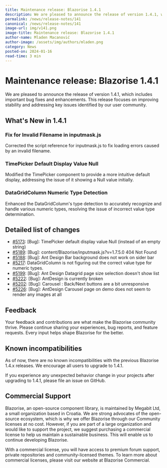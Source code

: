 ```yaml
---
title: Maintenance release: Blazorise 1.4.1
description: We are pleased to announce the release of version 1.4.1, which includes important bug fixes and enhancements. This release focuses on improving stability and addressing key issues identified by our user community.
permalink: /news/release-notes/141
canonical: /news/release-notes/141
image-url: img/v141.png
image-title: Maintenance release: Blazorise 1.4.1
author-name: Mladen Macanović
author-image: /assets/img/authors/mladen.png
category: News
posted-on: 2024-01-16
read-time: 3 min
---
```


# Maintenance release: Blazorise 1.4.1

We are pleased to announce the release of version 1.4.1, which includes important bug fixes and enhancements. This release focuses on improving stability and addressing key issues identified by our user community.

## What's New in 1.4.1

### Fix for Invalid Filename in inputmask.js

Corrected the script reference for inputmask.js to fix loading errors caused by an invalid filename.

### TimePicker Default Display Value Null

Modified the TimePicker component to provide a more intuitive default display, addressing the issue of it showing a Null value initially.

### DataGridColumn Numeric Type Detection

Enhanced the DataGridColumn's type detection to accurately recognize and handle various numeric types, resolving the issue of incorrect value type determination.

## Detailed list of changes

- [#5173](https://github.com/Megabit/Blazorise/issues/5173): [Bug]: TimePicker default display value Null (instead of an empty string)
- [#5189](https://github.com/Megabit/Blazorise/issues/5189): [Bug]: content/Blazorise/inputmask.js?v=1.7.5.0 404 Not Found
- [#5188](https://github.com/Megabit/Blazorise/issues/5188): [Bug]: Ant Design Bar background does not work on sider bar
- [#5217](https://github.com/Megabit/Blazorise/issues/5217): DataGridColumn is not figuring out the correct value type for numeric types.
- [#5199](https://github.com/Megabit/Blazorise/issues/5199): [Bug]: Ant Design Datagrid page size selection doesn't show list
- [#5222](https://github.com/Megabit/Blazorise/issues/5222): [Bug]: AntDesign is currently broken
- [#5202](https://github.com/Megabit/Blazorise/issues/5202): [Bug]: Carousel : Back/Next buttons are a bit unresponsive
- [#5226](https://github.com/Megabit/Blazorise/issues/5226): [Bug]: AntDesign Carousel page on demo does not seem to render any images at all

## Feedback

Your feedback and contributions are what make the Blazorise community thrive. Please continue sharing your experiences, bug reports, and feature requests. Every input helps shape Blazorise for the better.

## Known incompatibilities

As of now, there are no known incompatibilities with the previous Blazorise 1.4.x releases. We encourage all users to upgrade to 1.4.1.

If you experience any unexpected behavior change in your projects after upgrading to 1.4.1, please file an issue on GitHub.

## Commercial Support

Blazorise, an open-source component library, is maintained by Megabit Ltd, a small organization based in Croatia. We are strong advocates of the open-source ecosystem, which is why we offer Blazorise through our Community licenses at no cost. However, if you are part of a large organization and would like to support the project, we suggest purchasing a commercial license to help us maintain a sustainable business. This will enable us to continue developing Blazorise.

With a commercial license, you will have access to premium forum support, private repositories and community-licensed themes. To learn more about commercial licenses, please visit our website at Blazorise Commercial.
